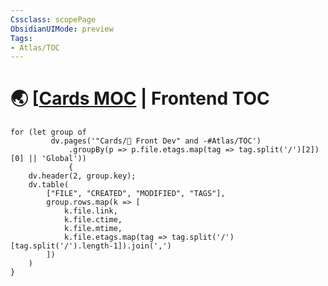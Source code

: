 ```yaml
---
Cssclass: scopePage
ObsidianUIMode: preview
Tags:
- Atlas/TOC
---
```


# 🌏 [[Cards MOC](../Cards%20MOC.md) | Frontend TOC

```dataviewjs
for (let group of 
		 dv.pages('"Cards/📲 Front Dev" and -#Atlas/TOC')
			 .groupBy(p => p.file.etags.map(tag => tag.split('/')[2])[0] || 'Global'))
			 { 
	dv.header(2, group.key); 
	dv.table(
		["FILE", "CREATED", "MODIFIED", "TAGS"], 
		group.rows.map(k => [
			k.file.link, 
			k.file.ctime, 
			k.file.mtime,
			k.file.etags.map(tag => tag.split('/')[tag.split('/').length-1]).join(',')
		])
	) 
}
```
